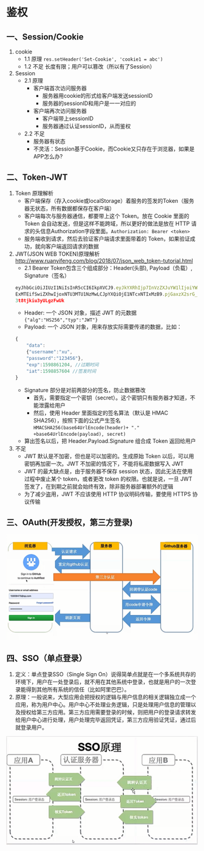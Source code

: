 # 鉴权
## 一、Session/Cookie
1. cookie
    - 1.1 原理 `res.setHeader('Set-Cookie', 'cookie1 = abc')`
    - 1.2 不足 长度有限；用户可以篡改（所以有了Session）
2. Session
    - 2.1 原理
        - 客户端首次访问服务器
            - 服务器用cookie的形式给客户端发送sessionID
            - 服务器的sessionID和用户是一一对应的
        - 客户端再次访问服务器
            - 客户端带上sessionID
            - 服务器通过认证sessionID，从而鉴权
    - 2.2 不足
        - 服务器有状态
        - 不灵活：Session基于Cookie，而Cookie又只存在于浏览器，如果是APP怎么办? 
## 二、Token-JWT
1. Token 原理解析
    - 客户端保存（存入cookie或localStorage）着服务的签发的Token（服务器无状态，所有数据都保存在客户端）
    - 客户端每次与服务器通信，都要带上这个 Token。放在 Cookie 里面的 Token 会自动发送，但是这样不能跨域，所以更好的做法是放在 HTTP 请求的头信息Authorization字段里面。`Authorization: Bearer <token>`
    - 服务端收到请求，然后去验证客户端请求⾥⾯带着的 Token，如果验证成功，就向客户端返回请求的数据
2. JWT(JSON WEB TOKEN)原理解析 <http://www.ruanyifeng.com/blog/2018/07/json_web_token-tutorial.html>
    - 2.1 Bearer Token包含三个组成部分：Header(头部), Payload（负载）, Signature（签名）
    ```javascript
    eyJhbGciOiJIUzI1NiIsInR5cCI6IkpXVCJ9.eyJkYXRhIjp7InVzZXJuYW1lIjoiYWJjIiwicGFzc3dvcmQiOiIxMT
    ExMTEifSwiZXhwIjoxNTU3MTU1NzMwLCJpYXQiOjE1NTcxNTIxMzB9.pjGaxzX2srG_MEZizzmFEy7JM
    3t8tjkiu3yULgzFwUk
    ```
    - Header: 一个 JSON 对象，描述 JWT 的元数据 `{"alg":"HS256","typ":"JWT"}`
    - Payload: 一个 JSON 对象，用来存放实际需要传递的数据，比如：
    ```javascript
    {
        "data":
        {"username":"xu",
        "password":"123456"},
        "exp":1598861204, //过期时间
        "iat":1598857604 //签发时间
    }
    ```
    - Signature 部分是对前两部分的签名，防止数据篡改
        - 首先，需要指定一个密钥（secret）。这个密钥只有服务器才知道，不能泄露给用户
        - 然后，使用 Header 里面指定的签名算法（默认是 HMAC SHA256），按照下面的公式产生签名 `HMACSHA256(base64UrlEncode(header)+ "." +base64UrlEncode(payload), secret)`
    - 算出签名以后，把 Header.Payload.Signature 组合成 Token 返回给用户
3. 不足
    - JWT 默认是不加密，但也是可以加密的。生成原始 Token 以后，可以用密钥再加密一次。JWT 不加密的情况下，不能将私密数据写入 JWT
    - JWT 的最大缺点是，由于服务器不保存 session 状态，因此无法在使用过程中废止某个 token，或者更改 token 的权限。也就是说，一旦 JWT 签发了，在到期之前就会始终有效，除非服务器部署额外的逻辑
    - 为了减少盗用，JWT 不应该使用 HTTP 协议明码传输，要使用 HTTPS 协议传输
## 三、OAuth(开发授权，第三方登录)
<img src="oauth.png"/>  

## 四、SSO（单点登录）
1. 定义：单点登录SSO（Single Sign On）说得简单点就是在一个多系统共存的环境下，用户在一处登录后，就不用在其他系统中登录，也就是用户的一次登录能得到其他所有系统的信任（比如阿里巴巴）。
2. 原理：一般说来，大型应用会把授权的逻辑与用户信息的相关逻辑独立成一个应用，称为用户中心。用户中心不处理业务逻辑，只是处理用户信息的管理以及授权给第三方应用。第三方应用需要登录的时候，则把用户的登录请求转发给用户中心进行处理，用户处理完毕返回凭证，第三方应用验证凭证，通过后就登录用户。  
<img src="sso.png"/>
